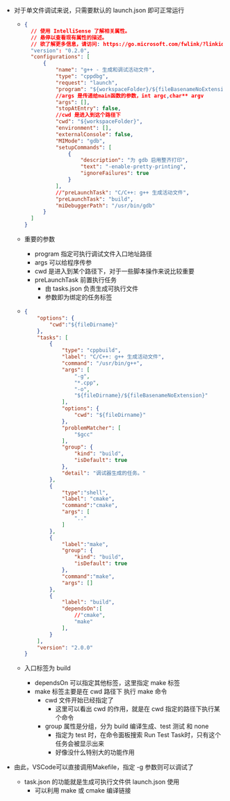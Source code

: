 + 对于单文件调试来说，只需要默认的 launch.json 即可正常运行

  + ```json
    {
      // 使用 IntelliSense 了解相关属性。 
      // 悬停以查看现有属性的描述。
      // 欲了解更多信息，请访问: https://go.microsoft.com/fwlink/?linkid=830387
      "version": "0.2.0",
      "configurations": [
          {
              "name": "g++ - 生成和调试活动文件",
              "type": "cppdbg",
              "request": "launch",
              "program": "${workspaceFolder}/${fileBasenameNoExtension}",
              //args 是传递给main函数的参数，int argc,char** argv
              "args": [],
              "stopAtEntry": false,
              //cwd 是进入到这个路径下
              "cwd": "${workspaceFolder}",
              "environment": [],
              "externalConsole": false,
              "MIMode": "gdb",
              "setupCommands": [
                  {
                      "description": "为 gdb 启用整齐打印",
                      "text": "-enable-pretty-printing",
                      "ignoreFailures": true
                  }
              ],
              //"preLaunchTask": "C/C++: g++ 生成活动文件",
              "preLaunchTask": "build",
              "miDebuggerPath": "/usr/bin/gdb"
          }
      ]
    }
    ```

  + 重要的参数

    + program  指定可执行调试文件入口地址路径
    + args 可以给程序传参
    + cwd 是进入到某个路径下，对于一些脚本操作来说比较重要
    + preLaunchTask 前置执行任务
      + 由 tasks.json 负责生成可执行文件
      + 参数即为绑定的任务标签

  + ```json
    {
        "options": {
            "cwd":"${fileDirname}"
        },
        "tasks": [
            {
                "type": "cppbuild",
                "label": "C/C++: g++ 生成活动文件",
                "command": "/usr/bin/g++",
                "args": [
                    "-g",
                    "*.cpp",
                    "-o",
                    "${fileDirname}/${fileBasenameNoExtension}"
                ],
                "options": {
                    "cwd": "${fileDirname}"
                },
                "problemMatcher": [
                    "$gcc"
                ],
                "group": {
                    "kind": "build",
                    "isDefault": true
                },
                "detail": "调试器生成的任务。"
            },
            {
                "type":"shell",
                "label": "cmake",
                "command":"cmake",
                "args": [
                    ".."
                ]
            },
            {
                "label":"make",
                "group": {
                    "kind": "build",
                    "isDefault": true
                },
                "command":"make",
                "args": []
            },
            {
                "label": "build",
                "dependsOn":[
                    //"cmake",
                    "make"
                ],
            }
        ],
        "version": "2.0.0"
    }
    ```

  + 入口标签为 build

    + dependsOn 可以指定其他标签，这里指定 make 标签
    + make 标签主要是在 cwd 路径下 执行 make 命令
      + cwd 文件开始已经指定了
        + 这里可以看出 cwd 的作用，就是在 cwd 指定的路径下执行某个命令
      + group 属性是分组，分为 build 编译生成、test 测试 和 none
        + 指定为 test 时，在命令面板搜索 Run Test Task时，只有这个任务会被显示出来
        + 好像没什么特别大的功能作用

+ 由此，VSCode可以直接调用Makefile，指定 -g 参数则可以调试了

  + task.json 的功能就是生成可执行文件供 launch.json 使用
    + 可以利用 make 或 cmake 编译链接